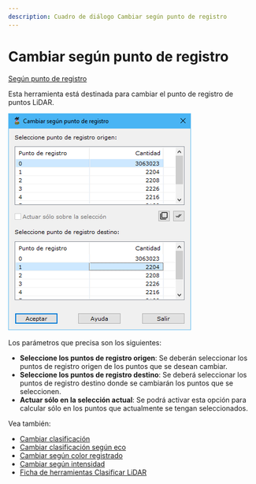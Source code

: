 ```yaml
---
description: Cuadro de diálogo Cambiar según punto de registro
---
```


# Cambiar según punto de registro

[Según punto de registro](./)

Esta herramienta está destinada para cambiar el punto de registro de puntos LiDAR.

![Cuadro de di&#xE1;logo Cambiar seg&#xFA;n punto de registro](../../../.gitbook/assets/image%20%28148%29.png)

Los parámetros que precisa son los siguientes:

* **Seleccione los puntos de registro origen**: Se deberán seleccionar los puntos de registro origen de los puntos que se desean cambiar.
* **Seleccione los puntos de registro destino**: Se deberá seleccionar los puntos de registro destino donde se cambiarán los puntos que se seleccionen.
* **Actuar sólo en la selección actual**: Se podrá activar esta opción para calcular sólo en los puntos que actualmente se tengan seleccionados.

Vea también:

* [Cambiar clasificación](Cuadro%20de%20dialogo%20Cambiar%20clasificacion.htm)
* [Cambiar clasificación según eco](Cuadro%20de%20dialogo%20Cambiar%20clasificacion%20segun%20eco.htm)
* [Cambiar según color registrado](Cuadro%20de%20dialogo%20Cambiar%20segun%20color.htm)
* [Cambiar según intensidad](Cuadro%20de%20dialogo%20Cambiar%20segun%20intensidad.htm)
* [Ficha de herramientas Clasificar LiDAR](Ficha%20de%20herramientas%20Clasificar%20LiDAR.htm)

